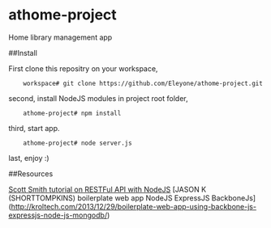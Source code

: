 # athome-project
Home library management app

##Install

First clone this repositry on your workspace,
```shell
    workspace# git clone https://github.com/Eleyone/athome-project.git
```
second, install NodeJS modules in project root folder,
```shell
    athome-project# npm install
```
third, start app.
```shell
    athome-project# node server.js
```
last, enjoy :)

##Resources

[Scott Smith tutorial on RESTFul API with NodeJS](http://scottksmith.com/blog/2014/05/02/building-restful-apis-with-node/)
[JASON K (SHORTTOMPKINS) boilerplate web app NodeJS ExpressJS BackboneJs] (http://kroltech.com/2013/12/29/boilerplate-web-app-using-backbone-js-expressjs-node-js-mongodb/)